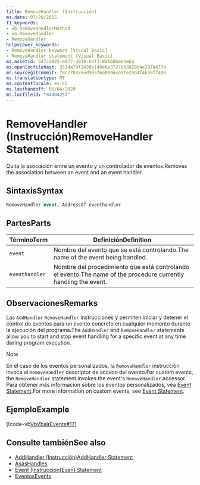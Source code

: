 ```yaml
---
title: RemoveHandler (Instrucción)
ms.date: 07/20/2015
f1_keywords:
- vb.RemoveHandlerMethod
- vb.RemoveHandler
- RemoveHandler
helpviewer_keywords:
- RemoveHandler keyword [Visual Basic]
- RemoveHandler statement [Visual Basic]
ms.assetid: 647cd825-e877-4910-b4f1-8d168beebe6a
ms.openlocfilehash: 3514a79f2430b148e6a3727b83029b4e207a677b
ms.sourcegitcommit: f8c270376ed905f6a8896ce0fe25b4f4b38ff498
ms.translationtype: MT
ms.contentlocale: es-ES
ms.lasthandoff: 06/04/2020
ms.locfileid: "84404257"
---
```

# <a name="removehandler-statement"></a><span data-ttu-id="0bb25-102">RemoveHandler (Instrucción)</span><span class="sxs-lookup"><span data-stu-id="0bb25-102">RemoveHandler Statement</span></span>
<span data-ttu-id="0bb25-103">Quita la asociación entre un evento y un controlador de eventos.</span><span class="sxs-lookup"><span data-stu-id="0bb25-103">Removes the association between an event and an event handler.</span></span>  
  
## <a name="syntax"></a><span data-ttu-id="0bb25-104">Sintaxis</span><span class="sxs-lookup"><span data-stu-id="0bb25-104">Syntax</span></span>  
  
```vb  
RemoveHandler event, AddressOf eventhandler  
```  
  
## <a name="parts"></a><span data-ttu-id="0bb25-105">Partes</span><span class="sxs-lookup"><span data-stu-id="0bb25-105">Parts</span></span>  
  
|<span data-ttu-id="0bb25-106">Término</span><span class="sxs-lookup"><span data-stu-id="0bb25-106">Term</span></span>|<span data-ttu-id="0bb25-107">Definición</span><span class="sxs-lookup"><span data-stu-id="0bb25-107">Definition</span></span>|  
|---|---|  
|`event`|<span data-ttu-id="0bb25-108">Nombre del evento que se está controlando.</span><span class="sxs-lookup"><span data-stu-id="0bb25-108">The name of the event being handled.</span></span>|  
|`eventhandler`|<span data-ttu-id="0bb25-109">Nombre del procedimiento que está controlando el evento.</span><span class="sxs-lookup"><span data-stu-id="0bb25-109">The name of the procedure currently handling the event.</span></span>|  
  
## <a name="remarks"></a><span data-ttu-id="0bb25-110">Observaciones</span><span class="sxs-lookup"><span data-stu-id="0bb25-110">Remarks</span></span>  
 <span data-ttu-id="0bb25-111">Las `AddHandler` `RemoveHandler` instrucciones y permiten iniciar y detener el control de eventos para un evento concreto en cualquier momento durante la ejecución del programa.</span><span class="sxs-lookup"><span data-stu-id="0bb25-111">The `AddHandler` and `RemoveHandler` statements allow you to start and stop event handling for a specific event at any time during program execution.</span></span>  
  
> [!NOTE]
> <span data-ttu-id="0bb25-112">En el caso de los eventos personalizados, la `RemoveHandler` instrucción invoca al `RemoveHandler` descriptor de acceso del evento.</span><span class="sxs-lookup"><span data-stu-id="0bb25-112">For custom events, the `RemoveHandler` statement invokes the event's `RemoveHandler` accessor.</span></span> <span data-ttu-id="0bb25-113">Para obtener más información sobre los eventos personalizados, vea [Event Statement](event-statement.md).</span><span class="sxs-lookup"><span data-stu-id="0bb25-113">For more information on custom events, see [Event Statement](event-statement.md).</span></span>  
  
## <a name="example"></a><span data-ttu-id="0bb25-114">Ejemplo</span><span class="sxs-lookup"><span data-stu-id="0bb25-114">Example</span></span>  
 [!code-vb[VbVbalrEvents#17](~/samples/snippets/visualbasic/VS_Snippets_VBCSharp/VbVbalrEvents/VB/Class1.vb#17)]  
  
## <a name="see-also"></a><span data-ttu-id="0bb25-115">Consulte también</span><span class="sxs-lookup"><span data-stu-id="0bb25-115">See also</span></span>

- [<span data-ttu-id="0bb25-116">AddHandler (Instrucción)</span><span class="sxs-lookup"><span data-stu-id="0bb25-116">AddHandler Statement</span></span>](addhandler-statement.md)
- [<span data-ttu-id="0bb25-117">Asas</span><span class="sxs-lookup"><span data-stu-id="0bb25-117">Handles</span></span>](handles-clause.md)
- [<span data-ttu-id="0bb25-118">Event (Instrucción)</span><span class="sxs-lookup"><span data-stu-id="0bb25-118">Event Statement</span></span>](event-statement.md)
- [<span data-ttu-id="0bb25-119">Eventos</span><span class="sxs-lookup"><span data-stu-id="0bb25-119">Events</span></span>](../../programming-guide/language-features/events/index.md)
